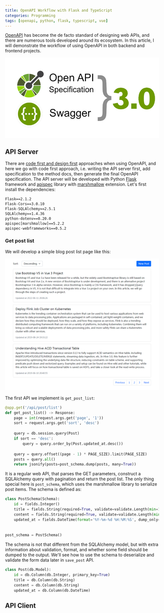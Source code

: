 ```yaml
---
title: OpenAPI Workflow with Flask and TypeScript
categories: Programming
tags: [openapi, python, flask, typescript, vue]
---
```


[OpenAPI][1] has become the de facto standard of designing web APIs, and there are numerous tools developed around its ecosystem. In this article, I will demonstrate the workflow of using OpenAPI in both backend and frontend projects.

![OpenAPI 3.0](/images/openapi-workflow/openapi-3.0.png)

## API Server

There are [code first and design first][2] approaches when using OpenAPI, and here we go with code first approach, i.e. writing the API server first, add specification to the method docs, then generate the final OpenAPI specification. The API server will be developed with Python [Flask][3] framework and [apispec][4] library with [marshmallow][5] extension. Let's first install the dependencies:

```
Flask==2.1.2
Flask-Cors==3.0.10
Flask-SQLAlchemy==2.5.1
SQLAlchemy==1.4.36
python-dotenv==0.20.0
apispec[marshmallow]==5.2.2
apispec-webframeworks==0.5.2
```

<!-- more -->

### Get post list

We will develop a simple blog post list page like this:

![Blog post list](/images/openapi-workflow/blog-post-list.png)

The first API we implement is `get_post_list`:

```python
@app.get('/api/post/list')
def get_post_list() -> Response:
    page = int(request.args.get('page', '1'))
    sort = request.args.get('sort', 'desc')

    query = db.session.query(Post)
    if sort == 'desc':
        query = query.order_by(Post.updated_at.desc())

    query = query.offset((page - 1) * PAGE_SIZE).limit(PAGE_SIZE)
    posts = query.all()
    return jsonify(posts=post_schema.dump(posts, many=True))
```

It is a regular web API, that parses the GET parameters, construct a SQLAlchemy query with pagination and return the post list. The only thing special here is `post_schema`, which uses the marshmallow library to serialize post items. The schema is defined as:

```python
class PostSchema(Schema):
    id = fields.Integer()
    title = fields.String(required=True, validate=validate.Length(min=1))
    content = fields.String(required=True, validate=validate.Length(min=1))
    updated_at = fields.DateTime(format='%Y-%m-%d %H:%M:%S', dump_only=True)


post_schema = PostSchema()
```

The schema is not that different from the SQLAlchemy model, but with extra information about validation, format, and whether some field should be dumped to the output. We'll see how to use the schema to deserialize and validate the form data later in `save_post` API.

```python
class Post(db.Model):
    id = db.Column(db.Integer, primary_key=True)
    title = db.Column(db.String)
    content = db.Column(db.String)
    updated_at = db.Column(db.DateTime)
```

## API Client

[1]: https://www.openapis.org/
[2]: https://swagger.io/blog/api-design/design-first-or-code-first-api-development/
[3]: https://flask.palletsprojects.com/
[4]: https://apispec.readthedocs.io/
[5]: https://marshmallow.readthedocs.io/
